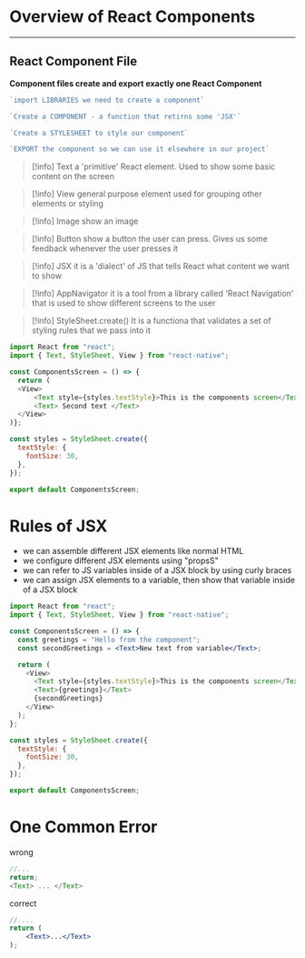 
# Overview of React Components


------------
## React Component File

**Component files create and export exactly one React Component**

```jsx
`import LIBRARIES we need to create a component`

`Create a COMPONENT - a function that retirns some 'JSX'`

`Create a STYLESHEET to style our component`

`EXPORT the component so we can use it elsewhere in our project`
```

>[!info] Text
>a 'primitive' React element. Used to show some basic content on the screen

>[!info] View
>general purpose element used for grouping other elements or styling

>[!info] Image 
>show an image

>[!info] Button
>show a button the user can press. Gives us some feedback whenever the user presses it



>[!info] JSX
>it is a 'dialect' of JS that tells React what content we want to show

>[!info] AppNavigator
>it is a tool from a library called 'React Navigation' that is used to show different screens to the user

>[!info] StyleSheet.create()
>It is a functiona that validates a set of styling rules that we pass into it

```jsx
import React from "react";
import { Text, StyleSheet, View } from "react-native";

const ComponentsScreen = () => {
  return (
  <View>
	  <Text style={styles.textStyle}>This is the components screen</Text>
	  <Text> Second text </Text>
  </View>
)};

const styles = StyleSheet.create({
  textStyle: {
    fontSize: 30,
  },
});

export default ComponentsScreen;
```



# Rules of JSX
- we can assemble different JSX elements like normal HTML
- we configure different JSX elements using "propsS"
- we can refer to JS variables inside of a JSX block by using curly braces
- we can assign JSX elements to a variable, then show that variable inside of a JSX block

```jsx
import React from "react";
import { Text, StyleSheet, View } from "react-native";

const ComponentsScreen = () => {
  const greetings = "Hello from the component";
  const secondGreetings = <Text>New text from variable</Text>;

  return (
    <View>
      <Text style={styles.textStyle}>This is the components screen</Text>
      <Text>{greetings}</Text>
      {secondGreetings}
    </View>
  );
};

const styles = StyleSheet.create({
  textStyle: {
    fontSize: 30,
  },
});

export default ComponentsScreen;
```

# One Common Error

wrong
```js
//...
return;
<Text> ... </Text>
```


correct
```jsx
//....
return (
	<Text>...</Text>
);
```















